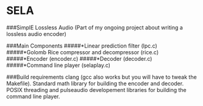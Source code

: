 # SELA
###SimplE Lossless Audio
(Part of my ongoing project about writing a lossless audio encoder)

###Main Components
#####*Linear prediction filter (lpc.c)
#####*Golomb Rice compressor and decompressor (rice.c)
#####*Encoder (encoder.c)
#####*Decoder (decoder.c)
#####*Command line player (selaplay.c)

###Build requirements
clang (gcc also works but you will have to tweak the Makefile).
Standard math library for building the encoder and decoder.
POSIX threading and pulseaudio developement libraries for building the command line player.
